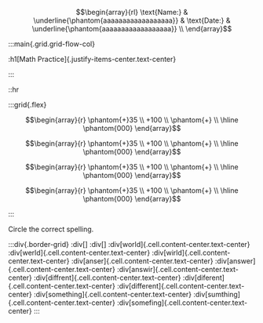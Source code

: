 <div>

```math
\begin{array}{rl}
\text{Name:} & \underline{\phantom{aaaaaaaaaaaaaaaaaa}} &
\text{Date:} & \underline{\phantom{aaaaaaaaaaaaaaaaaa}} \\
\end{array}
```

</div>

:::main{.grid.grid-flow-col}

:h1[Math Practice]{.justify-items-center.text-center}

:::


::hr

:::grid{.flex}

<div class="flex-1">

```math
\begin{array}{r}
\phantom{+}35 \\
+100 \\
\phantom{+} \\
\hline
\phantom{000}
\end{array}
```
</div>
<div class="flex-1">


```math
\begin{array}{r}
\phantom{+}35 \\
+100 \\
\phantom{+} \\
\hline
\phantom{000}
\end{array}
```
</div>
<div class="flex-1">


```math
\begin{array}{r}
\phantom{+}35 \\
+100 \\
\phantom{+} \\
\hline
\phantom{000}
\end{array}
```
</div>
<div class="flex-1">


```math
\begin{array}{r}
\phantom{+}35 \\
+100 \\
\phantom{+} \\
\hline
\phantom{000}
\end{array}
```
</div>

:::

<style>
.border-grid {
    display: grid;
    grid-template-columns: repeat(3, 1fr);
    width: 100%;
    height: 1 vmin;
    border: 1px solid black;
}

.cell {
    border: 1px solid black;
    padding: 24px 0;
    box-sizing: border-box;
}
</style>

Circle the correct spelling.
  
:::div{.border-grid}
:div[]
:div[]
:div[world]{.cell.content-center.text-center}
:div[werld]{.cell.content-center.text-center}
:div[wirld]{.cell.content-center.text-center}
:div[anser]{.cell.content-center.text-center}
:div[answer]{.cell.content-center.text-center}
:div[answir]{.cell.content-center.text-center}
:div[diffrent]{.cell.content-center.text-center}
:div[diferent]{.cell.content-center.text-center}
:div[different]{.cell.content-center.text-center}
:div[something]{.cell.content-center.text-center}
:div[sumthing]{.cell.content-center.text-center}
:div[somefing]{.cell.content-center.text-center}
:::
